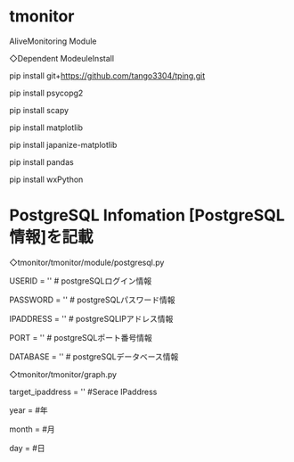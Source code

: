 # tmonitor
AliveMonitoring Module

◇Dependent ModeuleInstall

pip install git+https://github.com/tango3304/tping.git

pip install psycopg2

pip install scapy

pip install matplotlib

pip install japanize-matplotlib

pip install pandas

pip install wxPython

# PostgreSQL Infomation [PostgreSQL情報]を記載

◇tmonitor/tmonitor/module/postgresql.py

  USERID = ''		# postgreSQLログイン情報

  PASSWORD = ''	# postgreSQLパスワード情報

  IPADDRESS = ''	# postgreSQLIPアドレス情報

  PORT = ''		# postgreSQLポート番号情報

  DATABASE = ''	# postgreSQLデータベース情報

◇tmonitor/tmonitor/graph.py

  target_ipaddress = '' #Serace IPaddress

  year = #年

  month = #月

  day = #日
